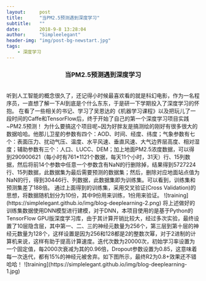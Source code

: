 ```yaml
---
layout:     post
title:      "当PM2.5预测遇到深度学习"
subtitle:   ""
date:       2018-9-8 13:28:04
author:     "Simpleelegant"
header-img: "img/post-bg-newstart.jpg"
tags:
    - 深度学习
---
```


<center><h3>当PM2.5预测遇到深度学习</h3></center>
<br>
听到人工智能的概念很久了，还记得小时候最喜欢看的就是科幻电影，作为一名程序员，一直想了解一下AI到底是个什么东东，于是研一下学期投入了深度学习的怀抱。
在看了一些相关的书记、学习了吴恩达的《机器学习课程》以及把玩儿了一段时间的Caffe和TensorFlow后，终于开始了自己的第一个深度学习项目实践~PM2.5预测！
为什么要搞这个项目呢~因为好胖友是搞测绘的刚好有很多很大的数据哈哈。他那儿卫星的参数有四个：AOD、时间、经度、纬度；气象参数有七个：表面压力、扰动气压、温度、水平风速、垂直风速、大气边界层高度、相对湿度；辅助参数有三个：人口、LUCC、DEM；加上地面PM2.5浓度数据，可以得到290900621（每小时有761*1121个数据，每天11个小时，31天）行、15列数据，然后将前14个参数中任意一个参数含有NaN的行删除掉，结果得到5727224行、15列数据，此数据集为最后需要预测的数据集；然后，删除对应地面站点值为NaN的行，得到30446行、列数据，此数据集即为训练集。可以看到，训练集和预测集差了188倍。
通过上面得到的训练集，采用交叉验证(Cross Validation)的思想，将数据随机划分为10份，其中9份用来训练，1份用来验证。
![training](https://simplelegant.github.io/img/blog-deeplearning-2.png)
将上述做好的训练集数据使用DNN模型进行建模，对于DNN，本项目使用的是基于Python的TensorFlow GPU版深度学习库，由于其计算开销比较大，经过多次实验，最终设置了10层隐含层，其中第一、二、三的神经元数量为256个，第三层到第十层的神经元数量为128个，这样设置是因为256和128都是2的整数次幂，对于2进制的计算机来说，这样有助于提高计算速度。迭代次数为20000次，初始学习率设置为一个固定值，每2000次衰减为其的0.96倍，Dropout参数设置为0.85，这意味着每一次迭代，都有15%的神经元被舍弃。如下图所示，最终R2为0.8+效果还不错哈哈！
![training](https://simplelegant.github.io/img/blog-deeplearning-1.jpg)